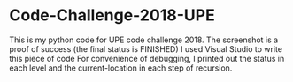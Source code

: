 # Code-Challenge-2018-UPE
This is my python code for UPE code challenge 2018.
The screenshot is a proof of success (the final status is FINISHED)
I used Visual Studio to write this piece of code
For convenience of debugging, I printed out the status in each level and the current-location in each step of recursion.
